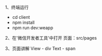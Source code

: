 1、终端运行

- cd client
- npm install
- npm run dev:weapp

2、在'微信开发者工具'中打开
页面：src/pages

3、页面讲解
View - div
Text - span